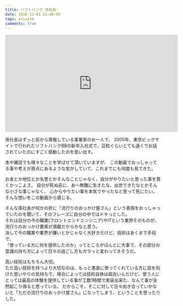 ```yaml
---
title: ソフトバンク 孫社長
date: 2016-11-01 21:46:03
tags: private
comments: true
---
```


<iframe width="560" height="315" src="https://www.youtube.com/embed/zhrz8KdUB4w" frameborder="0" allowfullscreen></iframe>

孫社長はずっと前から尊敬している事業家のお一人で、
2005年、東京ビックサイトで行われたソフトバンクBBの新卒入社式で、豆粒ぐらいとても遠くでお話されていたのにすごく感動したのを思い出す。

本や雑誌でも様々なことを学ばせて頂いていますが、
この動画でおっしゃってる事や考えが原点にあるような気がしていて、これまでにも何度も見てきた。

お金とか地位とか名誉とかそんなことじゃなく、自分がやりたいと思った事を貫くかっこよさ。
自分が死ぬ前に、あ〜無難に生きたな、出世できたなとかそんな小さな事じゃなく、
心からやりたい事を本気でやったなと思って死にたい。
そんな想いをこの動画から感じる。

そんな孫社長が何かの折に「流行りのおっかけ屋さん」という表現をおっしゃっていたのを聞いて、そのフレーズに自分の中ではドキっとした。  
それは自分の今の職業(フロントエンドエンジニア)やITという業界そのものが、流行りのおっかけ要素が満載だからかなと思う。  
決して今の職業や業界が嫌いとかじゃなく大好きだけど、技術はあくまで手段で、  
「使っている方に何を提供したのか」ってところがほんとに大事で、その部分の意識の持ち方によって日々の過ごし方もガラっと変わってきそうだ。

高い技術はもちろん大切。  
ただ高い技術を持つより大切なのは、もっと愚直に使ってくれている方に目を向けた思いやりの気持ちで、場合によっては技術自体は超古いんだけど、使う人にとっては最高の体験を提供している事が工数1時間で実装出来た、なんて事が全然起こり得ると思っている。
だからこそ、そこに対して日々向き合っていかないと「ただの流行りのおっかけ屋さん」になってしまう、ということを思ったりした。  
